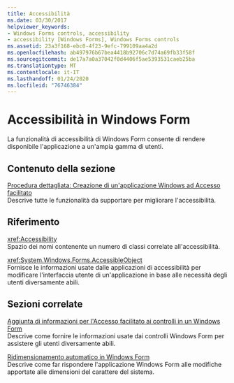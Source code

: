 ```yaml
---
title: Accessibilità
ms.date: 03/30/2017
helpviewer_keywords:
- Windows Forms controls, accessibility
- accessibility [Windows Forms], Windows Forms controls
ms.assetid: 23a3f168-ebc0-4f23-9efc-799109aa4a2d
ms.openlocfilehash: ab497976b67bea4418b92706c7d74a69fb33f58f
ms.sourcegitcommit: de17a7a0a37042f0d4406f5ae5393531caeb25ba
ms.translationtype: MT
ms.contentlocale: it-IT
ms.lasthandoff: 01/24/2020
ms.locfileid: "76746384"
---
```

# <a name="windows-forms-accessibility"></a>Accessibilità in Windows Form
La funzionalità di accessibilità di Windows Form consente di rendere disponibile l'applicazione a un'ampia gamma di utenti.  
  
## <a name="in-this-section"></a>Contenuto della sezione  
 [Procedura dettagliata: Creazione di un'applicazione Windows ad Accesso facilitato](walkthrough-creating-an-accessible-windows-based-application.md)  
 Descrive tutte le funzionalità da supportare per migliorare l'accessibilità.  
  
## <a name="reference"></a>Riferimento  
 <xref:Accessibility>  
 Spazio dei nomi contenente un numero di classi correlate all'accessibilità.  
  
 <xref:System.Windows.Forms.AccessibleObject>  
 Fornisce le informazioni usate dalle applicazioni di accessibilità per modificare l'interfaccia utente di un'applicazione in base alle necessità degli utenti diversamente abili.  
  
## <a name="related-sections"></a>Sezioni correlate  
 [Aggiunta di informazioni per l'Accesso facilitato ai controlli in un Windows Form](../controls/providing-accessibility-information-for-controls-on-a-windows-form.md)  
 Descrive come fornire le informazioni usate dai controlli Windows Form per assistere gli utenti diversamente abili.  
  
 [Ridimensionamento automatico in Windows Form](../automatic-scaling-in-windows-forms.md)  
 Descrive come far rispondere l'applicazione Windows Form alle modifiche apportate alle dimensioni del carattere del sistema.
